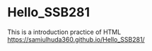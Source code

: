 # Hello_SSB281
This is a introduction practice of HTML
https://samiulhuda360.github.io/Hello_SSB281/

